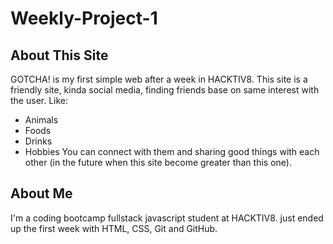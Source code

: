 # Weekly-Project-1
## About This Site
GOTCHA! is my first simple web after a week in HACKTIV8. This site is a friendly site, kinda social media, finding friends base on same interest with the user. Like:
* Animals
* Foods
* Drinks
* Hobbies
You can connect with them and sharing good things with each other (in the future when this site become greater than this one).

## About Me
I'm a coding bootcamp fullstack javascript student at HACKTIV8. just ended up the first week with HTML, CSS, Git and GitHub.

